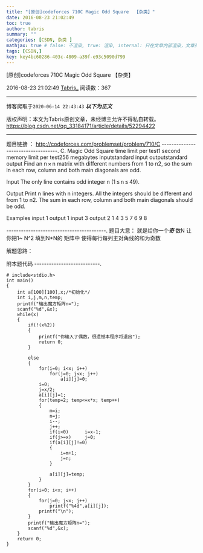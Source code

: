 ```yaml
---
title: "[原创]codeforces 710C Magic Odd Square  【杂类】"
date: 2016-08-23 21:02:49
toc: true
author: tabris
summary: ""
categories: [CSDN, 杂类 ]
mathjax: true # false: 不渲染, true: 渲染, internal: 只在文章内部渲染，文章列表中不渲染
tags: [CSDN,]
key: key4bc60286-403c-4809-a39f-e93c5090d799
---
```


[原创]codeforces 710C Magic Odd Square  【杂类】

2016-08-23 21:02:49  [Tabris_](https://me.csdn.net/qq_33184171) 阅读数：367

---

博客爬取于`2020-06-14 22:43:43`
***以下为正文***

版权声明：本文为Tabris原创文章，未经博主允许不得私自转载。
https://blog.csdn.net/qq_33184171/article/details/52294422

<!-- more -->

---

题目链接 ： http://codeforces.com/problemset/problem/710/C
-----------------------------------.
C. Magic Odd Square
time limit per test1 second
memory limit per test256 megabytes
inputstandard input
outputstandard output
Find an n × n matrix with different numbers from 1 to n2, so the sum in each row, column and both main diagonals are odd.

Input
The only line contains odd integer n (1 ≤ n ≤ 49).

Output
Print n lines with n integers. All the integers should be different and from 1 to n2. The sum in each row, column and both main diagonals should be odd.

Examples
input
1
output
1
input
3
output
2 1 4
3 5 7
6 9 8

-----------------------------------------.
题目大意： 就是给你一个***奇*** 数N 让你把1~ N^2 填到N*N的 矩阵中   使得每行每列主对角线的和为奇数

解题思路：

附本题代码
---------------------------.
```
# include<stdio.h>
int main()
{
    int a[100][100],x;/*初始化*/
    int i,j,m,n,temp;
    printf("输出魔方矩阵n=");
    scanf("%d",&x);
    while(x)
    {
        if(!(x%2))
        {
            printf("你输入了偶数，很遗憾本程序将退出");
            return 0;
        }

        else
        {
            for(i=0; i<x; i++)
                for(j=0; j<x; j++)
                    a[i][j]=0;
            i=0;
            j=x/2;
            a[i][j]=1;
            for(temp=2; temp<=x*x; temp++)
            {
                m=i;
                n=j;
                i--;
                j++;
                if(i<0)      i=x-1;
                if(j>=x)     j=0;
                if(a[i][j]!=0)
                {
                    i=m+1;
                    j=n;
                }

                a[i][j]=temp;
            }
        }
        for(i=0; i<x; i++)
        {
            for(j=0; j<x; j++)
                printf("%4d",a[i][j]);
            printf("\n");
        }
        printf("输出魔方矩阵n=");
        scanf("%d",&x);
    }
    return 0;
}
```
